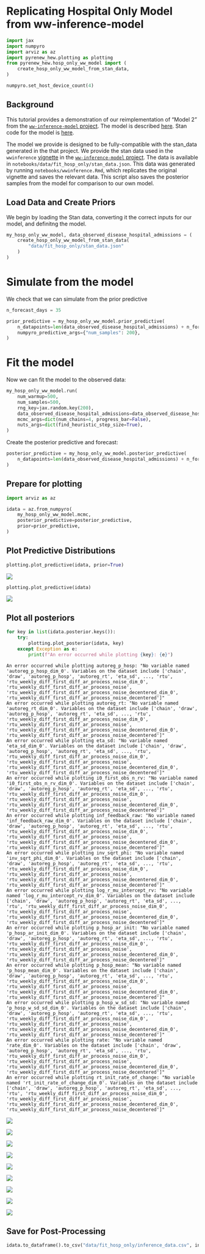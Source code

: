 # Replicating Hospital Only Model from ww-inference-model


``` python
import jax
import numpyro
import arviz as az
import pyrenew_hew.plotting as plotting
from pyrenew_hew.hosp_only_ww_model import (
    create_hosp_only_ww_model_from_stan_data,
)

numpyro.set_host_device_count(4)
```

## Background

This tutorial provides a demonstration of our reimplementation of “Model
2” from the [`ww-inference-model`
project](https://github.com/CDCgov/ww-inference-model). The model is
described
[here](https://github.com/CDCgov/ww-inference-model/blob/main/model_definition.md).
Stan code for the model is
[here](https://github.com/CDCgov/ww-inference-model/blob/main/inst/stan/wwinference.stan).

The model we provide is designed to be fully-compatible with the
stan_data generated in the that project. We provide the stan data used
in the `wwinference`
[vignette](https://github.com/CDCgov/ww-inference-model/blob/main/vignettes/wwinference.Rmd)
in the [`ww-inference-model`
project](https://github.com/CDCgov/ww-inference-model). The data is
available in `notebooks/data/fit_hosp_only/stan_data.json`. This data
was generated by running `notebooks/wwinference.Rmd`, which replicates
the original vignette and saves the relevant data. This script also
saves the posterior samples from the model for comparison to our own
model.

## Load Data and Create Priors

We begin by loading the Stan data, converting it the correct inputs for
our model, and definitng the model.

``` python
my_hosp_only_ww_model, data_observed_disease_hospital_admissions = (
    create_hosp_only_ww_model_from_stan_data(
        "data/fit_hosp_only/stan_data.json"
    )
)
```

# Simulate from the model

We check that we can simulate from the prior predictive

``` python
n_forecast_days = 35

prior_predictive = my_hosp_only_ww_model.prior_predictive(
    n_datapoints=len(data_observed_disease_hospital_admissions) + n_forecast_days,
    numpyro_predictive_args={"num_samples": 200},
)
```

# Fit the model

Now we can fit the model to the observed data:

``` python
my_hosp_only_ww_model.run(
    num_warmup=500,
    num_samples=500,
    rng_key=jax.random.key(200),
    data_observed_disease_hospital_admissions=data_observed_disease_hospital_admissions,
    mcmc_args=dict(num_chains=4, progress_bar=False),
    nuts_args=dict(find_heuristic_step_size=True),
)
```

Create the posterior predictive and forecast:

``` python
posterior_predictive = my_hosp_only_ww_model.posterior_predictive(
    n_datapoints=len(data_observed_disease_hospital_admissions) + n_forecast_days
)
```

## Prepare for plotting

``` python
import arviz as az

idata = az.from_numpyro(
    my_hosp_only_ww_model.mcmc,
    posterior_predictive=posterior_predictive,
    prior=prior_predictive,
)
```

## Plot Predictive Distributions

``` python
plotting.plot_predictive(idata, prior=True)
```

<img
src="hosp_only_ww_model_files/figure-commonmark/plot-prior-preditive-output-1.png"
id="plot-prior-preditive" />

``` python
plotting.plot_predictive(idata)
```

<img
src="hosp_only_ww_model_files/figure-commonmark/plot-posterior-preditive-output-1.png"
id="plot-posterior-preditive" />

## Plot all posteriors

``` python
for key in list(idata.posterior.keys()):
    try:
        plotting.plot_posterior(idata, key)
    except Exception as e:
        print(f"An error occurred while plotting {key}: {e}")
```

    An error occurred while plotting autoreg_p_hosp: "No variable named 'autoreg_p_hosp_dim_0'. Variables on the dataset include ['chain', 'draw', 'autoreg_p_hosp', 'autoreg_rt', 'eta_sd', ..., 'rtu', 'rtu_weekly_diff_first_diff_ar_process_noise_dim_0', 'rtu_weekly_diff_first_diff_ar_process_noise', 'rtu_weekly_diff_first_diff_ar_process_noise_decentered_dim_0', 'rtu_weekly_diff_first_diff_ar_process_noise_decentered']"
    An error occurred while plotting autoreg_rt: "No variable named 'autoreg_rt_dim_0'. Variables on the dataset include ['chain', 'draw', 'autoreg_p_hosp', 'autoreg_rt', 'eta_sd', ..., 'rtu', 'rtu_weekly_diff_first_diff_ar_process_noise_dim_0', 'rtu_weekly_diff_first_diff_ar_process_noise', 'rtu_weekly_diff_first_diff_ar_process_noise_decentered_dim_0', 'rtu_weekly_diff_first_diff_ar_process_noise_decentered']"
    An error occurred while plotting eta_sd: "No variable named 'eta_sd_dim_0'. Variables on the dataset include ['chain', 'draw', 'autoreg_p_hosp', 'autoreg_rt', 'eta_sd', ..., 'rtu', 'rtu_weekly_diff_first_diff_ar_process_noise_dim_0', 'rtu_weekly_diff_first_diff_ar_process_noise', 'rtu_weekly_diff_first_diff_ar_process_noise_decentered_dim_0', 'rtu_weekly_diff_first_diff_ar_process_noise_decentered']"
    An error occurred while plotting i0_first_obs_n_rv: "No variable named 'i0_first_obs_n_rv_dim_0'. Variables on the dataset include ['chain', 'draw', 'autoreg_p_hosp', 'autoreg_rt', 'eta_sd', ..., 'rtu', 'rtu_weekly_diff_first_diff_ar_process_noise_dim_0', 'rtu_weekly_diff_first_diff_ar_process_noise', 'rtu_weekly_diff_first_diff_ar_process_noise_decentered_dim_0', 'rtu_weekly_diff_first_diff_ar_process_noise_decentered']"
    An error occurred while plotting inf_feedback_raw: "No variable named 'inf_feedback_raw_dim_0'. Variables on the dataset include ['chain', 'draw', 'autoreg_p_hosp', 'autoreg_rt', 'eta_sd', ..., 'rtu', 'rtu_weekly_diff_first_diff_ar_process_noise_dim_0', 'rtu_weekly_diff_first_diff_ar_process_noise', 'rtu_weekly_diff_first_diff_ar_process_noise_decentered_dim_0', 'rtu_weekly_diff_first_diff_ar_process_noise_decentered']"
    An error occurred while plotting inv_sqrt_phi: "No variable named 'inv_sqrt_phi_dim_0'. Variables on the dataset include ['chain', 'draw', 'autoreg_p_hosp', 'autoreg_rt', 'eta_sd', ..., 'rtu', 'rtu_weekly_diff_first_diff_ar_process_noise_dim_0', 'rtu_weekly_diff_first_diff_ar_process_noise', 'rtu_weekly_diff_first_diff_ar_process_noise_decentered_dim_0', 'rtu_weekly_diff_first_diff_ar_process_noise_decentered']"
    An error occurred while plotting log_r_mu_intercept_rv: "No variable named 'log_r_mu_intercept_rv_dim_0'. Variables on the dataset include ['chain', 'draw', 'autoreg_p_hosp', 'autoreg_rt', 'eta_sd', ..., 'rtu', 'rtu_weekly_diff_first_diff_ar_process_noise_dim_0', 'rtu_weekly_diff_first_diff_ar_process_noise', 'rtu_weekly_diff_first_diff_ar_process_noise_decentered_dim_0', 'rtu_weekly_diff_first_diff_ar_process_noise_decentered']"
    An error occurred while plotting p_hosp_ar_init: "No variable named 'p_hosp_ar_init_dim_0'. Variables on the dataset include ['chain', 'draw', 'autoreg_p_hosp', 'autoreg_rt', 'eta_sd', ..., 'rtu', 'rtu_weekly_diff_first_diff_ar_process_noise_dim_0', 'rtu_weekly_diff_first_diff_ar_process_noise', 'rtu_weekly_diff_first_diff_ar_process_noise_decentered_dim_0', 'rtu_weekly_diff_first_diff_ar_process_noise_decentered']"
    An error occurred while plotting p_hosp_mean: "No variable named 'p_hosp_mean_dim_0'. Variables on the dataset include ['chain', 'draw', 'autoreg_p_hosp', 'autoreg_rt', 'eta_sd', ..., 'rtu', 'rtu_weekly_diff_first_diff_ar_process_noise_dim_0', 'rtu_weekly_diff_first_diff_ar_process_noise', 'rtu_weekly_diff_first_diff_ar_process_noise_decentered_dim_0', 'rtu_weekly_diff_first_diff_ar_process_noise_decentered']"
    An error occurred while plotting p_hosp_w_sd_sd: "No variable named 'p_hosp_w_sd_sd_dim_0'. Variables on the dataset include ['chain', 'draw', 'autoreg_p_hosp', 'autoreg_rt', 'eta_sd', ..., 'rtu', 'rtu_weekly_diff_first_diff_ar_process_noise_dim_0', 'rtu_weekly_diff_first_diff_ar_process_noise', 'rtu_weekly_diff_first_diff_ar_process_noise_decentered_dim_0', 'rtu_weekly_diff_first_diff_ar_process_noise_decentered']"
    An error occurred while plotting rate: "No variable named 'rate_dim_0'. Variables on the dataset include ['chain', 'draw', 'autoreg_p_hosp', 'autoreg_rt', 'eta_sd', ..., 'rtu', 'rtu_weekly_diff_first_diff_ar_process_noise_dim_0', 'rtu_weekly_diff_first_diff_ar_process_noise', 'rtu_weekly_diff_first_diff_ar_process_noise_decentered_dim_0', 'rtu_weekly_diff_first_diff_ar_process_noise_decentered']"
    An error occurred while plotting rt_init_rate_of_change: "No variable named 'rt_init_rate_of_change_dim_0'. Variables on the dataset include ['chain', 'draw', 'autoreg_p_hosp', 'autoreg_rt', 'eta_sd', ..., 'rtu', 'rtu_weekly_diff_first_diff_ar_process_noise_dim_0', 'rtu_weekly_diff_first_diff_ar_process_noise', 'rtu_weekly_diff_first_diff_ar_process_noise_decentered_dim_0', 'rtu_weekly_diff_first_diff_ar_process_noise_decentered']"

<img
src="hosp_only_ww_model_files/figure-commonmark/plot-all-posteriors-output-2.png"
id="plot-all-posteriors-1" />

<img
src="hosp_only_ww_model_files/figure-commonmark/plot-all-posteriors-output-3.png"
id="plot-all-posteriors-2" />

<img
src="hosp_only_ww_model_files/figure-commonmark/plot-all-posteriors-output-4.png"
id="plot-all-posteriors-3" />

<img
src="hosp_only_ww_model_files/figure-commonmark/plot-all-posteriors-output-5.png"
id="plot-all-posteriors-4" />

<img
src="hosp_only_ww_model_files/figure-commonmark/plot-all-posteriors-output-6.png"
id="plot-all-posteriors-5" />

<img
src="hosp_only_ww_model_files/figure-commonmark/plot-all-posteriors-output-7.png"
id="plot-all-posteriors-6" />

<img
src="hosp_only_ww_model_files/figure-commonmark/plot-all-posteriors-output-8.png"
id="plot-all-posteriors-7" />

<img
src="hosp_only_ww_model_files/figure-commonmark/plot-all-posteriors-output-9.png"
id="plot-all-posteriors-8" />

<img
src="hosp_only_ww_model_files/figure-commonmark/plot-all-posteriors-output-10.png"
id="plot-all-posteriors-9" />

## Save for Post-Processing

``` python
idata.to_dataframe().to_csv("data/fit_hosp_only/inference_data.csv", index=False)
```
